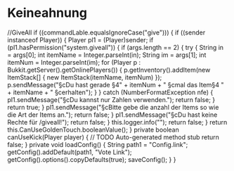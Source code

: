 Keineahnung
===========

//GiveAll     if ((commandLable.equalsIgnoreCase("give"))) {       if ((sender instanceof Player)) {         Player pl1 = (Player)sender;         if (pl1.hasPermission("system.giveall")) {           if (args.length == 2) {             try {               String in = args[0];               int itemName = Integer.parseInt(in);               String im = args[1];               int itemNum = Integer.parseInt(im);               for (Player p : Bukkit.getServer().getOnlinePlayers()) {                 p.getInventory().addItem(new ItemStack[] { new ItemStack(itemName, itemNum) });                 p.sendMessage("§cDu hast gerade §4" + itemNum + " §cmal das Item§4 " + itemName + " §cerhalten");               }             }             catch (NumberFormatException nfe) {               pl1.sendMessage("§cDu kannst nur Zahlen verwenden.");               return false;             }             return true;           }           pl1.sendMessage("§cBitte gebe die anzahl der Items so wie die Art der Items an.");           return false;         }          pl1.sendMessage("§cDu hast keine Rechte für /giveall!");         return false;       }        this.logger.info("");       return false;   }     return this.CanUseGoldenTouch.booleanValue();     		     } private boolean canUseKick(Player player) { 	// TODO Auto-generated method stub 	return false; }  private void loadConfig() {     String path1 = "Config.link";     getConfig().addDefault(path1,        "Vote Link");      getConfig().options().copyDefaults(true);     saveConfig();   } }
